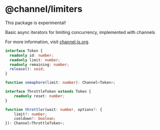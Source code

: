 # @channel/limiters
This package is experimental!

Basic async iterators for limiting concurrency, implemented with channels

For more information, visit [channel.js.org](https://channel.js.org).

```ts
interface Token {
  readonly id: number;
  readonly limit: number;
  readonly remaining: number;
  release(): void;
}

function semaphore(limit: number): Channel<Token>;

interface ThrottleToken extends Token {
    readonly reset: number;
}

function throttler(wait: number, options?: {
    limit?: number;
    cooldown?: boolean;
}): Channel<ThrottleToken>;
```
